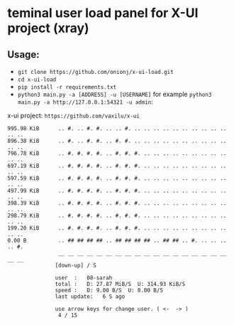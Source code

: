 # teminal user load panel for X-UI project (xray)


## Usage:
- `git clone https://github.com/onionj/x-ui-load.git`
- `cd x-ui-load`
- `pip install -r requirements.txt`
- `python3 main.py -a [ADDRESS] -u [USERNAME]` for example `python3 main.py -a http://127.0.0.1:54321 -u admin`: 

x-ui project: `https://github.com/vaxilu/x-ui`


```
995.98 KiB      .. #. .. #. #. .. .. #. .. .. .. .. .. .. .. .. .. .. .. ..
896.38 KiB      .. #. .. #. #. .. #. #. .. .. .. .. .. .. .. .. .. .. .. ..
796.78 KiB      .. #. #. #. #. .. #. #. #. .. .. .. .. .. .. .. .. .. .. ..
697.19 KiB      .. #. #. #. #. .. #. #. #. .. .. .. .. .. .. .. .. .. .. ..
597.59 KiB      .. #. #. #. #. .. #. #. #. .. .. .. .. .. .. .. .. .. .. ..
497.99 KiB      .. #. #. #. #. .. #. #. #. .. .. .. .. .. .. .. .. .. .. ..
398.39 KiB      .. #. #. #. #. .. #. #. #. .. .. .. .. .. .. .. .. .. .. ..
298.79 KiB      .. #. #. #. #. .. #. #. #. .. .. .. .. .. .. .. .. .. .. ..
199.20 KiB      .. #. #. #. #. .. #. #. #. .. .. .. .. .. .. .. .. .. .. ..
0.00 B          .. ## ## ## ## .. ## ## ## ## .. ## ## .. #. .. .. .. .. #.
                __ __ __ __ __ __ __ __ __ __ __ __ __ __ __ __ __ __ __ __
               [down-up] / S

               user  :   08-sarah
               total :   D: 27.87 MiB/S  U: 314.93 KiB/S
               speed :   D: 9.00 B/S  U: 0.00 B/S
               last update:   6 S ago
               
               use arrow keys for change user. ( <-  -> )
                4 / 15

```